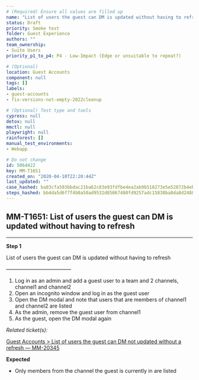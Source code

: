 ```yaml
---
# (Required) Ensure all values are filled up
name: "List of users the guest can DM is updated without having to refresh"
status: Draft
priority: Smoke test
folder: Guest Experience
authors: ""
team_ownership: 
- Suite Users
priority_p1_to_p4: P4 - Low-Impact (Edge or unsuitable to repeat?)

# (Optional)
location: Guest Accounts
component: null
tags: []
labels: 
- guest-accounts
- fix-versions-not-empty-2022cleanup

# (Optional) Test type and tools
cypress: null
detox: null
mmctl: null
playwright: null
rainforest: []
manual_test_environments: 
- Webapp

# Do not change
id: 5064422
key: MM-T1651
created_on: "2020-04-10T22:20:44Z"
last_updated: ""
case_hashed: ba83cfa593bbdac21ba62c83e93fdfbe4ea2ab9b518273e5e52872b4ebe027cf7bd0ce695c35c0ce12617f7801798af4
steps_hashed: bb4da5d6f7f4b0a50ad9532d85067480fd9257adc15838ba8da8d2488003980ce47dedbeea5dc2a355f5dc433f08766f
---
```


<!-- (Auto-generated) Based on frontmatter's "key" and "name" -->

## MM-T1651: List of users the guest can DM is updated without having to refresh

---

**Step 1**

List of users the guest can DM is updated without having to refresh

–––––––––––––––––––––––––

1. Log in as an admin and add a guest user to a team and 2 channels, channel1 and channel2
2. Open an incognito window and log in as the guest user
3. Open the DM modal and note that users that are members of channel1 and channel2 are listed
4. As the admin, remove the guest user from channel1
5. As the guest, open the DM modal again

_Related ticket(s):_

[Guest Accounts > List of users the guest can DM not updated without a refresh — MM-20345](https://mattermost.atlassian.net/browse/MM-20345)

**Expected**

- Only members from the channel the guest is currently in are listed
